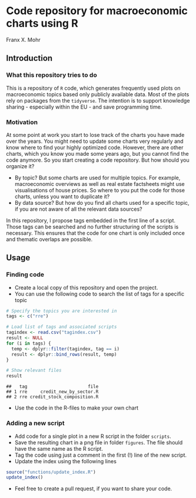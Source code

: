 Code repository for macroeconomic charts using R
================
Franx X. Mohr

## Introduction

### What this repository tries to do

This is a repository of `R` code, which generates frequently used plots
on macroeconomic topics based only publicly available data. Most of the
plots rely on packages from the `tidyverse`. The intention is to support
knowledge sharing - especially within the EU - and save programming
time.

### Motivation

At some point at work you start to lose track of the charts you have
made over the years. You might need to update some charts very regularly
and know where to find your highly optimized code. However, there are
other charts, which you know you made some years ago, but you cannot
find the code anymore. So you start creating a code repository. But how
should you organize it?

- By topic? But some charts are used for multiple topics. For example,
  macroeconomic overviews as well as real estate factsheets might use
  visualisations of house prices. So where to you put the code for those
  charts, unless you want to duplicate it?
- By data source? But how do you find all charts used for a specific
  topic, if you are not aware of all the relevant data sources?

In this repository, I propose tags embedded in the first line of a
script. Those tags can be searched and no further structuring of the
scripts is necessary. This ensures that the code for one chart is only
included once and thematic overlaps are possible.

## Usage

### Finding code

- Create a local copy of this repository and open the project.
- You can use the following code to search the list of tags for a
  specific topic

``` r
# Specify the topics you are interested in
tags <- c("rre")

# Load list of tags and associated scripts
tagindex <- read.csv("tagindex.csv")
result <- NULL
for (i in tags) {
  temp <- dplyr::filter(tagindex, tag == i)
  result <- dplyr::bind_rows(result, temp)
}

# Show relevant files
result
```

    ##   tag                       file
    ## 1 rre     credit_new_by_sector.R
    ## 2 rre credit_stock_composition.R

- Use the code in the R-files to make your own chart

### Adding a new script

- Add code for a single plot in a new R script in the folder `scripts`.
- Save the resulting chart in a png file in folder `figures`. The file
  should have the same name as the R script.
- Tag the code using just a comment in the first (!) line of the new
  script.
- Update the index using the following lines

``` r
source("functions/update_index.R")
update_index()
```

- Feel free to create a pull request, if you want to share your code.
